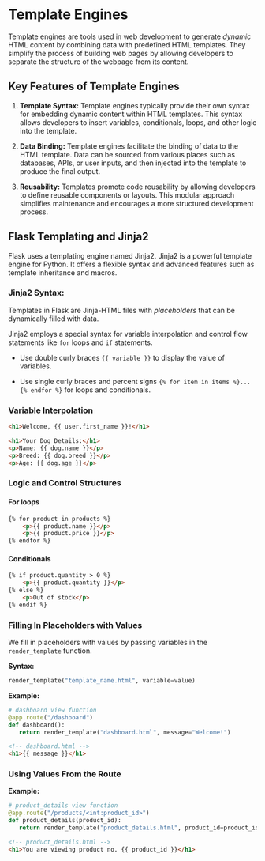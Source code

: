 # Template Engines

Template engines are tools used in web development to generate *dynamic* HTML content by combining data with predefined HTML templates. They simplify the process of building web pages by allowing developers to separate the structure of the webpage from its content.

## Key Features of Template Engines

1. **Template Syntax:** Template engines typically provide their own syntax for embedding dynamic content within HTML templates. This syntax allows developers to insert variables, conditionals, loops, and other logic into the template.

2. **Data Binding:** Template engines facilitate the binding of data to the HTML template. Data can be sourced from various places such as databases, APIs, or user inputs, and then injected into the template to produce the final output.

3. **Reusability:** Templates promote code reusability by allowing developers to define reusable components or layouts. This modular approach simplifies maintenance and encourages a more structured development process.

## Flask Templating and Jinja2
Flask uses a templating engine named Jinja2. Jinja2 is a powerful template engine for Python. It offers a flexible syntax and advanced features such as template inheritance and macros.

### Jinja2 Syntax:
Templates in Flask are Jinja-HTML files with *placeholders* that can be dynamically filled with data.

Jinja2 employs a special syntax for variable interpolation and control flow statements like `for` loops and `if` statements.

- Use double curly braces `{{ variable }}` to display the value of variables.

- Use single curly braces and percent signs `{% for item in items %}...{% endfor %}` for loops and conditionals.
### Variable Interpolation
```html
<h1>Welcome, {{ user.first_name }}!</h1>
```

```html
<h1>Your Dog Details:</h1>
<p>Name: {{ dog.name }}</p>
<p>Breed: {{ dog.breed }}</p>
<p>Age: {{ dog.age }}</p>
```

### Logic and Control Structures
#### For loops
```html
{% for product in products %}
    <p>{{ product.name }}</p>
    <p>{{ product.price }}</p>
{% endfor %}
```

#### Conditionals
```html
{% if product.quantity > 0 %}
    <p>{{ product.quantity }}</p>
{% else %}
    <p>Out of stock</p>
{% endif %}
```

### Filling In Placeholders with Values

We fill in placeholders with values by passing variables in the `render_template` function.

**Syntax:**
```py
render_template("template_name.html", variable=value)
```

**Example:**
```py
# dashboard view function
@app.route("/dashboard")
def dashboard():
   return render_template("dashboard.html", message="Welcome!") 
```

```html
<!-- dashboard.html -->
<h1>{{ message }}</h1>
```

### Using Values From the Route

**Example:**
```py
# product_details view function
@app.route("/products/<int:product_id>")
def product_details(product_id):
   return render_template("product_details.html", product_id=product_id) 
```

```html
<!-- product_details.html -->
<h1>You are viewing product no. {{ product_id }}</h1>
```
